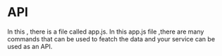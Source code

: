 # API
In this ,
there is a file called app.js.
In this app.js file ,there are many commands that can be used to featch the data and your service can be used as an API.
